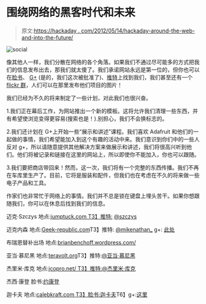 # 围绕网络的黑客时代和未来

> 原文:[https://hackaday . com/2012/05/14/hackaday-around-the-web-and-into-the-future/](https://hackaday.com/2012/05/14/hackaday-around-the-web-and-into-the-future/)

![](../Images/baf2f08eaa282989ca564f412395a42d.png "social")

像其他人一样，我们分散在网络的各个角落。如果我们不通过尽可能多的方式把我们的信息发布出去，那我们就太傻了。我们承诺网站永远是第一位的，但你也可以在[脸书](https://www.facebook.com/pages/Hack-a-Day/136115233068429)、 [G+](https://plus.google.com/114843073658390316652) (是的，我们这次被批准了)、[推特](http://twitter.com/#!/hackaday)上找到我们，我们甚至还有一个 [flickr 群](http://www.flickr.com/groups/hack-a-day/)，人们可以在那里发布他们项目的图片！

我们已经为不久的将来制定了一些计划，对此我们也很兴奋。

1.我们正在幕后工作，为网站推出一个新的模板。这将允许我们清理一些东西，并有希望使浏览变得更容易(搜索也是！).别担心，我们不会换标志的。

2.我们还计划在 G+上开始一些“展示和讲述”课程。我们喜欢 Adafruit 和他们的一起做的事情，我们希望能加入到这个有趣的活动中来。我们意识到你们中的一些人反对 g+，所以请随意提供其他解决方案来做展示和讲述，我们将很高兴听到他们。他们将被记录和链接在这里的网站上，所以即使你不能加入，你也可以跟随。

3.我们要把商店带回来！然而，这一次，我们将有一个完整的东西传播。我们不再在车库里生产了。目前，它将是服装和配件，但我们也在考虑在不久的将来做一些电子产品和工具。

作家们也非常忙于网络上的事情。我们并不总是锁在键盘上埋头苦干。如果你想跟随我们，你可以在休息后找到我们的信息。

迈克·Szczys
地点:[jumptuck.com
T3】推特:](http://jumptuck.com/) [@szczys](http://twitter.com/#!/szczys)

迈克内森
地点:[Geek-republic.com](http://geek-republic.com)T3】推特: [@mikenathan_](http://twitter.com/#!/mikenathan_)
g+: [此处](https://plus.google.com/u/0/116774385287523470559)

布瑞恩替补出场
地点:[brianbenchoff.wordpress.com/](http://brianbenchoff.wordpress.com/)

亚当·慕尼黑
地点:[teravolt.org](http://www.teravolt.org)T3】推特:[@亚当·慕尼黑](https://twitter.com/#!/adammunich)

杰里米·库克
地点:[jcopro.net/
T3】推特:](http://www.jcopro.net/)[@杰里米·库克](http://twitter.com/#!/JeremySCook)

杰西·康登
脸书:[约康登](http://www.facebook.com/JWCongdon)

迦卡夫
地点:[calebkraft.com
T3】脸书:](http://www.calebkraft.com)[迦卡夫](https://www.facebook.com/caleb.kraft)T6】g+:[这里](https://plus.google.com/u/0/111484282869165657911)